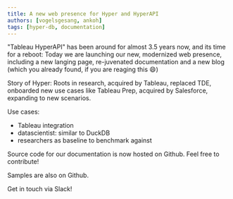 ```yaml
---
title: A new web presence for Hyper and HyperAPI
authors: [vogelsgesang, ankoh]
tags: [hyper-db, documentation]
---
```


"Tableau HyperAPI" has been around for almost 3.5 years now, and its time for a reboot:
Today we are launching our new, modernized web presence, including a new langing page, re-juvenated documentation and a new blog (which you already found, if you are reaging this :smile:)

Story of Hyper: Roots in research, acquired by Tableau, replaced TDE, onboarded new use cases like Tableau Prep, acquired by Salesforce, expanding to new scenarios.

Use cases:
* Tableau integration
* datascientist: similar to DuckDB
* researchers as baseline to benchmark against

Source code for our documentation is now hosted on Github. Feel free to contribute!

Samples are also on Github.

Get in touch via Slack!
